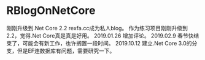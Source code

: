 # RBlogOnNetCore
刚刚升级到.Net Core 2.2
rexfa.cc成为私人blog。
作为练习项目刚刚升级到2.2，觉得.Net Core真是真是好用。
2019.01.26 增加评论。
2019.02.9  春节快结束了，可能会有新工作，也许搁置一段时间。
2019.10.12 建立.Net Core 3.0的分支，但是EF连数据库有问题，需要研究一下。
